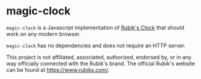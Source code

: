 # magic-clock

`magic-clock` is a Javascript implementation of
[Rubik's Clock](https://en.wikipedia.org/wiki/Rubik%27s_Clock)
that should work on any modern browser.

`magic-clock` has no dependencies and does not require an HTTP server.

This project is not affiliated, associated, authorized, endorsed by, or in any
way officially connected with the Rubik's brand. The official Rubik's website
can be found at https://www.rubiks.com/.
